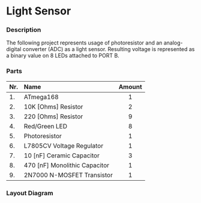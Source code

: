 # Light Sensor

### Description

The following project represents usage of photoresistor and an 
analog-digital converter (ADC) as a light sensor. 
Resulting voltage is represented as a binary value on 8 LEDs attached
to PORT B.


### Parts

Nr.  |              Name             |  Amount  |
:----|:------------------------------|:--------:|
1.   | ATmega168                     |    1     |
2.   | 10K [Ohms] Resistor           |    2     |
3.   | 220 [Ohms] Resistor           |    9     |
4.   | Red/Green LED                 |    8     |
5.   | Photoresistor                 |    1     |
6.   | L7805CV Voltage Regulator     |    1     |
7.   | 10 [nF] Ceramic Capacitor     |    3     |
8.   | 470 [nF] Monolithic Capacitor |    1     |
9.   | 2N7000 N-MOSFET Transistor    |    1     |


### Layout Diagram

